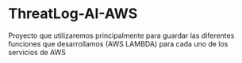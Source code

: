 # ThreatLog-AI-AWS
Proyecto que utilizaremos principalmente para guardar las diferentes funciones que desarrollamos (AWS LAMBDA) para cada uno de los servicios de AWS 
